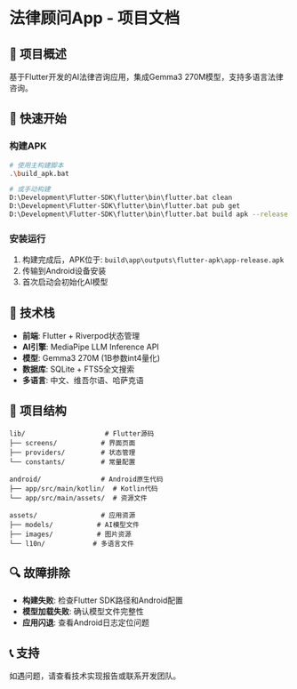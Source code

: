 # 法律顾问App - 项目文档

## 📱 项目概述
基于Flutter开发的AI法律咨询应用，集成Gemma3 270M模型，支持多语言法律咨询。

## 🚀 快速开始

### 构建APK
```bash
# 使用主构建脚本
.\build_apk.bat

# 或手动构建
D:\Development\Flutter-SDK\flutter\bin\flutter.bat clean
D:\Development\Flutter-SDK\flutter\bin\flutter.bat pub get
D:\Development\Flutter-SDK\flutter\bin\flutter.bat build apk --release
```

### 安装运行
1. 构建完成后，APK位于: `build\app\outputs\flutter-apk\app-release.apk`
2. 传输到Android设备安装
3. 首次启动会初始化AI模型

## 🔧 技术栈
- **前端**: Flutter + Riverpod状态管理
- **AI引擎**: MediaPipe LLM Inference API
- **模型**: Gemma3 270M (1B参数int4量化)
- **数据库**: SQLite + FTS5全文搜索
- **多语言**: 中文、维吾尔语、哈萨克语

## 📁 项目结构
```
lib/                    # Flutter源码
├── screens/           # 界面页面
├── providers/         # 状态管理
└── constants/         # 常量配置

android/               # Android原生代码
├── app/src/main/kotlin/  # Kotlin代码
└── app/src/main/assets/  # 资源文件

assets/                # 应用资源
├── models/           # AI模型文件
├── images/           # 图片资源
└── l10n/            # 多语言文件
```

## 🔍 故障排除
- **构建失败**: 检查Flutter SDK路径和Android配置
- **模型加载失败**: 确认模型文件完整性
- **应用闪退**: 查看Android日志定位问题

## 📞 支持
如遇问题，请查看技术实现报告或联系开发团队。
